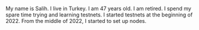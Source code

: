 My name is Salih.
I live in Turkey.
I am 47 years old.
I am retired.
I spend my spare time trying and learning testnets.
I started testnets at the beginning of 2022.
From the middle of 2022, I started to set up nodes.
